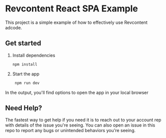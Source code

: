# Revcontent React SPA Example

This project is a simple example of how to effectively use Revcontent adcode.

## Get started

1. Install dependencies

   ```bash
   npm install
   ```

2. Start the app

   ```bash
    npm run dev
   ```

In the output, you'll find options to open the app in your local browser

## Need Help?

The fastest way to get help if you need it is to reach out to your account rep with details of the issue you're seeing. You can also open an issue in this repo to report any bugs or unintended behaviors you're seeing.

